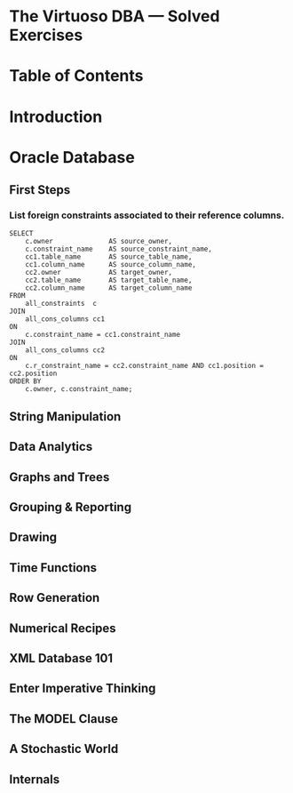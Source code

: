 # The Virtuoso DBA — Solved Exercises


# Table of Contents

<!-- toc -->


# Introduction


# Oracle Database


## First Steps

### List foreign constraints associated to their reference columns.

    SELECT
        c.owner              AS source_owner,
        c.constraint_name    AS source_constraint_name,
        cc1.table_name       AS source_table_name,
        cc1.column_name      AS source_column_name,
        cc2.owner            AS target_owner,
        cc2.table_name       AS target_table_name,
        cc2.column_name      AS target_column_name
    FROM
        all_constraints  c
    JOIN
        all_cons_columns cc1
    ON
        c.constraint_name = cc1.constraint_name
    JOIN
        all_cons_columns cc2
    ON
        c.r_constraint_name = cc2.constraint_name AND cc1.position = cc2.position
    ORDER BY
        c.owner, c.constraint_name;


## String Manipulation


## Data Analytics


## Graphs and Trees


## Grouping & Reporting


## Drawing


## Time Functions


## Row Generation


## Numerical Recipes


## XML Database 101


## Enter Imperative Thinking


## The MODEL Clause


## A Stochastic World


## Internals


